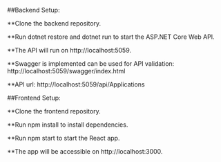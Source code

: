 ##Backend Setup:

**Clone the backend repository.

**Run dotnet restore and dotnet run to start the ASP.NET Core Web API.

**The API will run on http://localhost:5059.

**Swagger is implemented can be used for API validation: http://localhost:5059/swagger/index.html

**API url: http://localhost:5059/api/Applications

##Frontend Setup:

**Clone the frontend repository.

**Run npm install to install dependencies.

**Run npm start to start the React app.

**The app will be accessible on http://localhost:3000.
